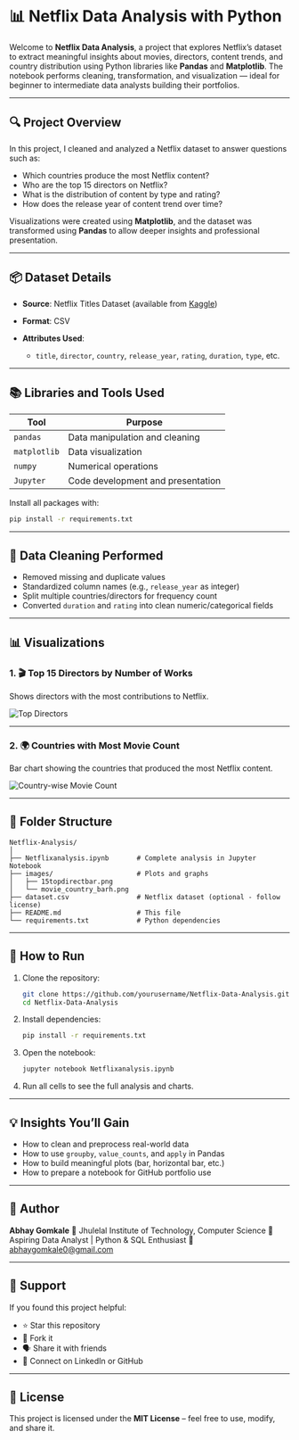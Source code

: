 # 📊 Netflix Data Analysis with Python

Welcome to **Netflix Data Analysis**, a project that explores Netflix’s dataset to extract meaningful insights about movies, directors, content trends, and country distribution using Python libraries like **Pandas** and **Matplotlib**. The notebook performs cleaning, transformation, and visualization — ideal for beginner to intermediate data analysts building their portfolios.

---

## 🔍 Project Overview

In this project, I cleaned and analyzed a Netflix dataset to answer questions such as:

* Which countries produce the most Netflix content?
* Who are the top 15 directors on Netflix?
* What is the distribution of content by type and rating?
* How does the release year of content trend over time?

Visualizations were created using **Matplotlib**, and the dataset was transformed using **Pandas** to allow deeper insights and professional presentation.

---

## 📦 Dataset Details

* **Source**: Netflix Titles Dataset (available from [Kaggle](https://www.kaggle.com/shivamb/netflix-shows))
* **Format**: CSV
* **Attributes Used**:

  * `title`, `director`, `country`, `release_year`, `rating`, `duration`, `type`, etc.

---

## 📚 Libraries and Tools Used

| Tool         | Purpose                           |
| ------------ | --------------------------------- |
| `pandas`     | Data manipulation and cleaning    |
| `matplotlib` | Data visualization                |
| `numpy`      | Numerical operations              |
| `Jupyter`    | Code development and presentation |

Install all packages with:

```bash
pip install -r requirements.txt
```

---

## 🧹 Data Cleaning Performed

* Removed missing and duplicate values
* Standardized column names (e.g., `release_year` as integer)
* Split multiple countries/directors for frequency count
* Converted `duration` and `rating` into clean numeric/categorical fields

---

## 📊 Visualizations

### 1. 🎬 Top 15 Directors by Number of Works

Shows directors with the most contributions to Netflix.

![Top Directors]([15topdirectbar](https://github.com/user-attachments/assets/832f9387-3dce-430c-8c4a-f219b27bfce8)
)

---

### 2. 🌍 Countries with Most Movie Count

Bar chart showing the countries that produced the most Netflix content.

![Country-wise Movie Count]("C:\Users\om\Desktop\countmpviebar.jpg")



---

## 📂 Folder Structure

```
Netflix-Analysis/
│
├── Netflixanalysis.ipynb       # Complete analysis in Jupyter Notebook
├── images/                     # Plots and graphs
│   ├── 15topdirectbar.png
│   └── movie_country_barh.png
├── dataset.csv                 # Netflix dataset (optional - follow license)
├── README.md                   # This file
└── requirements.txt            # Python dependencies
```

---

## 🚀 How to Run

1. Clone the repository:

   ```bash
   git clone https://github.com/yourusername/Netflix-Data-Analysis.git
   cd Netflix-Data-Analysis
   ```

2. Install dependencies:

   ```bash
   pip install -r requirements.txt
   ```

3. Open the notebook:

   ```bash
   jupyter notebook Netflixanalysis.ipynb
   ```

4. Run all cells to see the full analysis and charts.

---

## 💡 Insights You’ll Gain

* How to clean and preprocess real-world data
* How to use `groupby`, `value_counts`, and `apply` in Pandas
* How to build meaningful plots (bar, horizontal bar, etc.)
* How to prepare a notebook for GitHub portfolio use

---

## 👤 Author

**Abhay Gomkale**
📍 Jhulelal Institute of Technology, Computer Science
🔭 Aspiring Data Analyst | Python & SQL Enthusiast
📧 abhaygomkale0@gmail.com

---

## 🌟 Support

If you found this project helpful:

* ⭐ Star this repository
* 🍴 Fork it
* 🗣️ Share it with friends
* 📝 Connect on LinkedIn or GitHub

---

## 📜 License

This project is licensed under the **MIT License** – feel free to use, modify, and share it.
